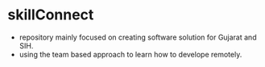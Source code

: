 # skillConnect

- repository mainly focused on creating software solution for Gujarat and SIH.
- using the team based approach to learn how to develope remotely. 